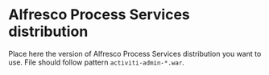 # Alfresco Process Services distribution

Place here the version of Alfresco Process Services distribution you want to
use. File should follow pattern `activiti-admin-*.war`.

